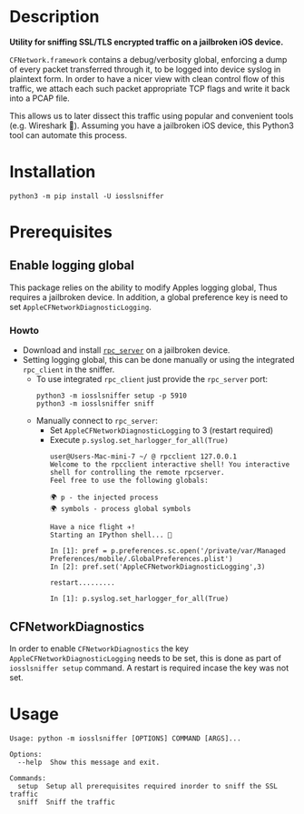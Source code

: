 # Description

**Utility for sniffing SSL/TLS encrypted traffic on a jailbroken iOS device.**

`CFNetwork.framework` contains a debug/verbosity global, enforcing a dump of every packet transferred through it, to be
logged into device syslog in plaintext form. In order to have a nicer view with clean control flow of this traffic, we
attach each such packet appropriate TCP flags and write it back into a PCAP file.

This allows us to later dissect this traffic using popular and convenient tools (e.g. Wireshark 🦈).
Assuming you have a jailbroken iOS device, this Python3 tool can automate this process.

# Installation

```shell
python3 -m pip install -U iosslsniffer
```

# Prerequisites

## Enable logging global

This package relies on the ability to modify Apples logging global, Thus requires a jailbroken device.
In addition, a global preference key is need to set `AppleCFNetworkDiagnosticLogging`.

### Howto

- Download and install [`rpc_server`](https://rpc-project.readthedocs.io/en/latest/getting_started/installation.html) on
  a jailbroken device.
- Setting logging global, this can be done manually or using the integrated `rpc_client` in the sniffer.
  - To use integrated `rpc_client` just provide the `rpc_server` port:
      ```shell
      python3 -m iosslsniffer setup -p 5910
      python3 -m iosslsniffer sniff
      ```
  - Manually connect to `rpc_server`:
    - Set `AppleCFNetworkDiagnosticLogging` to 3 (restart required)
    - Execute `p.syslog.set_harlogger_for_all(True)`
      ```shell
      user@Users-Mac-mini-7 ~/ @ rpcclient 127.0.0.1
      Welcome to the rpcclient interactive shell! You interactive shell for controlling the remote rpcserver.
      Feel free to use the following globals:
  
      🌍 p - the injected process
      🌍 symbols - process global symbols
  
      Have a nice flight ✈️!
      Starting an IPython shell... 🐍
  
      In [1]: pref = p.preferences.sc.open('/private/var/Managed Preferences/mobile/.GlobalPreferences.plist')
      In [2]: pref.set('AppleCFNetworkDiagnosticLogging',3)
      
      restart.........
      
      In [1]: p.syslog.set_harlogger_for_all(True)
      ```

## CFNetworkDiagnostics

In order to enable `CFNetworkDiagnostics` the key `AppleCFNetworkDiagnosticLogging` needs to be set, this is done as
part of `iosslsniffer setup` command.
A restart is required incase the key was not set.

# Usage

```shell
Usage: python -m iosslsniffer [OPTIONS] COMMAND [ARGS]...

Options:
  --help  Show this message and exit.

Commands:
  setup  Setup all prerequisites required inorder to sniff the SSL traffic
  sniff  Sniff the traffic
```

